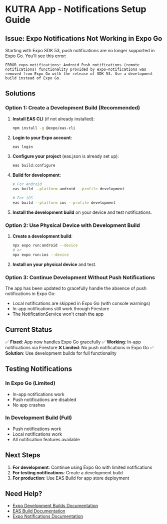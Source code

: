 # KUTRA App - Notifications Setup Guide

## Issue: Expo Notifications Not Working in Expo Go

Starting with Expo SDK 53, push notifications are no longer supported in Expo Go. You'll see this error:

```
ERROR expo-notifications: Android Push notifications (remote notifications) functionality provided by expo-notifications was removed from Expo Go with the release of SDK 53. Use a development build instead of Expo Go.
```

## Solutions

### Option 1: Create a Development Build (Recommended)

1. **Install EAS CLI** (if not already installed):
   ```bash
   npm install -g @expo/eas-cli
   ```

2. **Login to your Expo account**:
   ```bash
   eas login
   ```

3. **Configure your project** (eas.json is already set up):
   ```bash
   eas build:configure
   ```

4. **Build for development**:
   ```bash
   # For Android
   eas build --platform android --profile development

   # For iOS
   eas build --platform ios --profile development
   ```

5. **Install the development build** on your device and test notifications.

### Option 2: Use Physical Device with Development Build

1. **Create a development build**:
   ```bash
   npx expo run:android --device
   # or
   npx expo run:ios --device
   ```

2. **Install on your physical device** and test.

### Option 3: Continue Development Without Push Notifications

The app has been updated to gracefully handle the absence of push notifications in Expo Go:

- Local notifications are skipped in Expo Go (with console warnings)
- In-app notifications still work through Firestore
- The NotificationService won't crash the app

## Current Status

✅ **Fixed**: App now handles Expo Go gracefully
✅ **Working**: In-app notifications via Firestore
❌ **Limited**: No push notifications in Expo Go
✅ **Solution**: Use development builds for full functionality

## Testing Notifications

### In Expo Go (Limited)
- In-app notifications work
- Push notifications are disabled
- No app crashes

### In Development Build (Full)
- Push notifications work
- Local notifications work
- All notification features available

## Next Steps

1. **For development**: Continue using Expo Go with limited notifications
2. **For testing notifications**: Create a development build
3. **For production**: Use EAS Build for app store deployment

## Need Help?

- [Expo Development Builds Documentation](https://docs.expo.dev/develop/development-builds/introduction/)
- [EAS Build Documentation](https://docs.expo.dev/build/introduction/)
- [Expo Notifications Documentation](https://docs.expo.dev/versions/latest/sdk/notifications/)